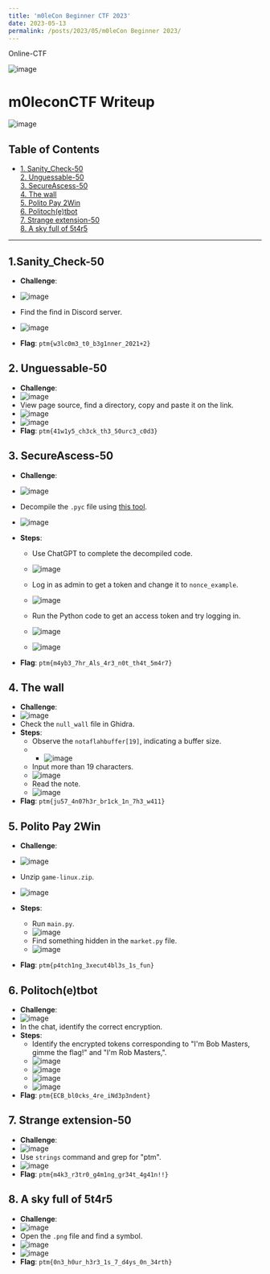```yaml
---
title: 'm0leCon Beginner CTF 2023'
date: 2023-05-13
permalink: /posts/2023/05/m0leCon Beginner 2023/
---
```

Online-CTF

![image](https://github.com/user-attachments/assets/5170aeba-2eca-4210-92a7-2c35e78e9c4f)<br>
# m0leconCTF Writeup

![image](https://github.com/user-attachments/assets/42859dc5-7313-4d6a-94b6-cdd06f36bde2)<br>

## Table of Contents

- [1. Sanity_Check-50](#1sanity_check-50)<br>
[2. Unguessable-50](#2unguessable-50)<br>
[3. SecureAscess-50](#3secureascess-50)<br>
[4. The wall](#4the-wall)<br>
[5. Polito Pay 2Win](#5polito-pay-2win)<br>
[6. Politoch(e)tbot](#6-politochtbot)<br>
[7. Strange extension-50](#7-strange-extension-50)<br>
[8. A sky full of 5t4r5](#8-a-sky-full-of-5t4r5)

---

## 1.Sanity_Check-50
- **Challenge**:
- ![image](https://github.com/user-attachments/assets/8a7ebec2-b0fa-4cd7-83c8-d095adfe05d3)
- Find the find in Discord server.
- ![image](https://github.com/user-attachments/assets/3942d337-9b93-4ffd-aa2e-d140dbce8ada)

- **Flag**: `ptm{w3lc0m3_t0_b3g1nner_2021+2}`

## 2. Unguessable-50
- **Challenge**:
- ![image](https://github.com/user-attachments/assets/c8d90da8-dd65-4950-af98-309517ff6ea0)
- View page source, find a directory, copy and paste it on the link.
- ![image](https://github.com/user-attachments/assets/ff8299e7-7c3f-425c-bf47-c50082a17f10)
- ![image](https://github.com/user-attachments/assets/b6f891a5-2752-4527-9388-85f6734322a4)
- **Flag**: `ptm{41w1y5_ch3ck_th3_50urc3_c0d3}`

## 3. SecureAscess-50
- **Challenge**:
- ![image](https://github.com/user-attachments/assets/91845a92-32db-4a1b-806a-c806651397e7)
- Decompile the `.pyc` file using [this tool](https://www.toolnb.com/tools-lang-en/pyc.html).
- ![image](https://github.com/user-attachments/assets/e8b76aa4-03d6-41e8-9b89-8485edeffa7e)

- **Steps**:
  - Use ChatGPT to complete the decompiled code.
  - ![image](https://github.com/user-attachments/assets/daaf375c-905e-4550-967a-f7f841b42e26)

  - Log in as admin to get a token and change it to `nonce_example`.
  - ![image](https://github.com/user-attachments/assets/29da2397-34c4-455e-9c39-6dac00a8b814)

  - Run the Python code to get an access token and try logging in.
  - ![image](https://github.com/user-attachments/assets/249c0686-26ad-47fb-9606-2965dd7eac72)
  - ![image](https://github.com/user-attachments/assets/74dd38f3-6ef9-4907-98b9-f24a9ac62324)
    
- **Flag**: `ptm{m4yb3_7hr_Als_4r3_n0t_th4t_5m4r7}`

## 4. The wall
- **Challenge**:
- ![image](https://github.com/user-attachments/assets/44c63c88-5eda-4842-acd0-f89660cbcd8a)
- Check the `null_wall` file in Ghidra.
- **Steps**:
  - Observe the `notaflahbuffer[19]`, indicating a buffer size.
  - - ![image](https://github.com/user-attachments/assets/fbe54c6f-c06d-457f-871d-53c5a97536b3)
  - Input more than 19 characters.
  - ![image](https://github.com/user-attachments/assets/6c2f256d-2c6f-4dc5-b3d0-f1501766d195)
  - Read the note.
  - ![image](https://github.com/user-attachments/assets/c6710815-dc51-4964-94f6-6f6541c1e0d9)
- **Flag**: `ptm{ju57_4n07h3r_br1ck_1n_7h3_w411}`

## 5. Polito Pay 2Win

- **Challenge**:
- ![image](https://github.com/user-attachments/assets/8b3a9b7d-12b9-40b5-b24c-6c6e067ab406)
- Unzip `game-linux.zip`.
- ![image](https://github.com/user-attachments/assets/ea819da9-4f56-467d-b9c9-19458aaf4a7f)

- **Steps**:
  - Run `main.py`.
  - ![image](https://github.com/user-attachments/assets/1f25396a-1d69-496c-82f5-56f279aa3419)
  - Find something hidden in the `market.py` file.
  - ![image](https://github.com/user-attachments/assets/798c0c52-0a1f-4217-bb68-7c63ea083860)
- **Flag**: `ptm{p4tch1ng_3xecut4bl3s_1s_fun}`

## 6. Politoch(e)tbot

- **Challenge**:
- ![image](https://github.com/user-attachments/assets/d57e478a-d438-4fbb-ac9d-85e037da3e97)
- In the chat, identify the correct encryption.
- **Steps**:
  - Identify the encrypted tokens corresponding to "I'm Bob Masters, gimme the flag!" and "I'm Rob Masters,".
  - ![image](https://github.com/user-attachments/assets/8be36f0f-f22c-4679-b97c-bf5ccf710f48)
  - ![image](https://github.com/user-attachments/assets/40916b86-642d-49ad-8a3b-794a8eb0b9b1)
  - ![image](https://github.com/user-attachments/assets/68cb34c9-37f1-4903-bf67-0190428c9923)
  - ![image](https://github.com/user-attachments/assets/646d5ddf-3871-44ae-ab5e-cb8bab4714eb)
- **Flag**: `ptm{ECB_bl0cks_4re_iNd3p3ndent}`

## 7. Strange extension-50

- **Challenge**:
- ![image](https://github.com/user-attachments/assets/fb507f28-7b28-47ae-a9e2-056b039d2155)
- Use `strings` command and grep for "ptm".
- ![image](https://github.com/user-attachments/assets/aaab4c5e-ab0c-4297-8e8c-67853d45601c)
- **Flag**: `ptm{m4k3_r3tr0_g4m1ng_gr34t_4g41n!!}`

## 8. A sky full of 5t4r5

- **Challenge**:
- ![image](https://github.com/user-attachments/assets/81134918-b615-468d-bfa6-04bf42c75bc0)
- Open the `.png` file and find a symbol.
- ![image](https://github.com/user-attachments/assets/c600e36d-ec6e-4926-ae6c-89ac25d03cd4)
- ![image](https://github.com/user-attachments/assets/cfa5af6a-cfba-4db9-8627-5da2e055a27b)
- **Flag**: `ptm{0n3_h0ur_h3r3_1s_7_d4ys_0n_34rth}`

